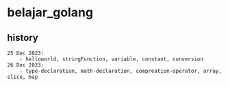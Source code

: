 # belajar_golang

## history

```
25 Dec 2023:
    - helloworld, stringFunction, variable, constant, conversion
26 Dec 2023:
    - type-declaration, math-declaration, compreation-operator, array, slice, map
```
